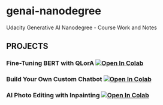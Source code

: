 # genai-nanodegree
Udacity Generative AI Nanodegree - Course Work and Notes

## PROJECTS
### Fine-Tuning BERT with QLorA [![Open In Colab](https://colab.research.google.com/assets/colab-badge.svg)](https://colab.research.google.com/github/miramar-labs/genai-nanodegree/blob/main/Course%202%20-%20Generative%20AI%20Fundamentals/nb/PROJECT-LightweightFineTuning.ipynb)

### Build Your Own Custom Chatbot [![Open In Colab](https://colab.research.google.com/assets/colab-badge.svg)](https://github.com/miramar-labs/genai-nanodegree/blob/main/Course%203%20-%20LLMs%20%26%20Text%20Generation/nb/PROJECT-create_your_own_chatbot.ipynb)

### AI Photo Editing with Inpainting [![Open In Colab](https://colab.research.google.com/assets/colab-badge.svg)](https://github.com/miramar-labs/genai-nanodegree/blob/main/Course%204%20-%20Computer%20Vision%20and%20Generative%20AI/nb/PROJECT-AI_Photo_Editing_with_Inpainting.ipynb)

